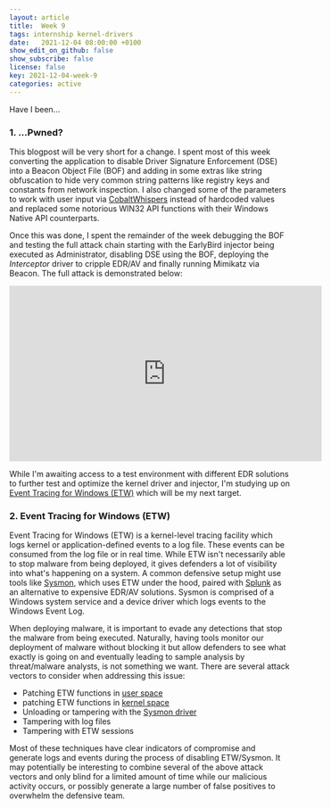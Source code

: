 ```yaml
---
layout: article
title:  Week 9
tags: internship kernel-drivers
date:   2021-12-04 08:00:00 +0100
show_edit_on_github: false
show_subscribe: false
license: false
key: 2021-12-04-week-9
categories: active
---
```


Have I been...
<!--more-->

### 1. ...Pwned?

This blogpost will be very short for a change. I spent most of this week converting the application to disable Driver Signature Enforcement (DSE) into a Beacon Object File (BOF) and adding in some extras like string obfuscation to hide very common string patterns like registry keys and constants from network inspection. I also changed some of the parameters to work with user input via [CobaltWhispers](https://cerbersec.com/2021/08/26/beacon-object-files-part-2.html#1-cobaltwhispers) instead of hardcoded values and replaced some notorious WIN32 API functions with their Windows Native API counterparts.

Once this was done, I spent the remainder of the week debugging the BOF and testing the full attack chain starting with the EarlyBird injector being executed as Administrator, disabling DSE using the BOF, deploying the *Interceptor* driver to cripple EDR/AV and finally running Mimikatz via Beacon. The full attack is demonstrated below:

<iframe width="560" height="315" src="https://www.youtube-nocookie.com/embed/8mhdVDDoTnk" title="YouTube video player" frameborder="0" allow="accelerometer; autoplay; clipboard-write; encrypted-media; gyroscope; picture-in-picture" allowfullscreen></iframe>

While I'm awaiting access to a test environment with different EDR solutions to further test and optimize the kernel driver and injector, I'm studying up on [Event Tracing for Windows (ETW)](https://docs.microsoft.com/en-us/windows/win32/etw/about-event-tracing) which will be my next target. 

### 2. Event Tracing for Windows (ETW)

Event Tracing for Windows (ETW) is a kernel-level tracing facility which logs kernel or application-defined events to a log file. These events can be consumed from the log file or in real time. While ETW isn't necessarily able to stop malware from being deployed, it gives defenders a lot of visibility into what's happening on a system. A common defensive setup might use tools like [Sysmon](https://docs.microsoft.com/en-us/sysinternals/downloads/sysmon), which uses ETW under the hood, paired with [Splunk](https://www.splunk.com/) as an alternative to expensive EDR/AV solutions. Sysmon is comprised of a Windows system service and a device driver which logs events to the Windows Event Log. 

When deploying malware, it is important to evade any detections that stop the malware from being executed. Naturally, having tools monitor our deployment of malware without blocking it but allow defenders to see what exactly is going on and eventually leading to sample analysis by threat/malware analysts, is not something we want. There are several attack vectors to consider when addressing this issue:

* Patching ETW functions in [user space](https://blog.xpnsec.com/hiding-your-dotnet-etw/)
* patching ETW functions in [kernel space](https://blog.dylan.codes/evading-sysmon-and-windows-event-logging/)
* Unloading or tampering with the [Sysmon driver](https://posts.specterops.io/shhmon-silencing-sysmon-via-driver-unload-682b5be57650)
* Tampering with log files
* Tampering with ETW sessions

Most of these techniques have clear indicators of compromise and generate logs and events during the process of disabling ETW/Sysmon. It may potentially be interesting to combine several of the above attack vectors and only blind for a limited amount of time while our malicious activity occurs, or possibly generate a large number of false positives to overwhelm the defensive team.